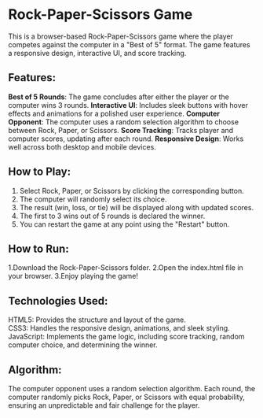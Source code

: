 # Rock-Paper-Scissors Game
This is a browser-based Rock-Paper-Scissors game where the player competes against the computer in a "Best of 5" format. The game features a responsive design, interactive UI, and score tracking.

## Features:
**Best of 5 Rounds**: The game concludes after either the player or the computer wins 3 rounds.
**Interactive UI**: Includes sleek buttons with hover effects and animations for a polished user experience.
**Computer Opponent**: The computer uses a random selection algorithm to choose between Rock, Paper, or Scissors.
**Score Tracking**: Tracks player and computer scores, updating after each round.
**Responsive Design**: Works well across both desktop and mobile devices.

## How to Play:
1. Select Rock, Paper, or Scissors by clicking the corresponding button.
2. The computer will randomly select its choice.
3. The result (win, loss, or tie) will be displayed along with updated scores.
4. The first to 3 wins out of 5 rounds is declared the winner.
5. You can restart the game at any point using the "Restart" button.


## How to Run:

1.Download the Rock-Paper-Scissors folder.
2.Open the index.html file in your browser.
3.Enjoy playing the game!  

## Technologies Used:
HTML5: Provides the structure and layout of the game.  
CSS3: Handles the responsive design, animations, and sleek styling.  
JavaScript: Implements the game logic, including score tracking, random computer choice, and determining the winner.  

## Algorithm:
The computer opponent uses a random selection algorithm. Each round, the computer randomly picks Rock, Paper, or Scissors with equal probability, ensuring an unpredictable and fair challenge for the player.
